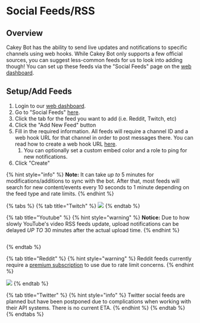 # Social Feeds/RSS

## Overview

Cakey Bot has the ability to send live updates and notifications to specific channels using web hooks. While Cakey Bot only supports a few official sources, you can suggest less-common feeds for us to look into adding though! You can set up these feeds via the "Social Feeds" page on the [web dashboard](https://cakeybot.app/dashboard/public).

## Setup/Add Feeds

1. Login to our [web dashboard](https://cakeybot.app/dashboard/).
2. Go to "Social Feeds" [here](https://cakeybot.app/dashboard/public/feeds).
3. Click the tab for the feed you want to add (i.e. Reddit, Twitch, etc)
4. Click the "Add New Feed" button
5. Fill in the required information. All feeds will require a channel ID and a web hook URL for that channel in order to post messages there. You can read how to create a web hook URL [here](https://support.discord.com/hc/en-us/articles/228383668-Intro-to-Webhooks).
   1. You can optionally set a custom embed color and a role to ping for new notifications.
6. Click "Create"

{% hint style="info" %}
**Note:** It can take _up to_ 5 minutes for modifications/additions to sync with the bot. After that, most feeds will search for new content/events every 10 seconds to 1 minute depending on the feed type and rate limits.
{% endhint %}

{% tabs %}
{% tab title="Twitch" %}
![](../.gitbook/assets/!TwitchFeed.JPG)
{% endtab %}

{% tab title="Youtube" %}
{% hint style="warning" %}
**Notice:** Due to how slowly YouTube's video RSS feeds update, upload notifications can be delayed _UP TO_ 30 minutes after the actual upload time. &#x20;
{% endhint %}

<figure><img src="https://cdn.discordapp.com/attachments/690401612254019625/1011368267522265240/unknown.png?size=4096" alt=""><figcaption></figcaption></figure>
{% endtab %}

{% tab title="Reddit" %}
{% hint style="warning" %}
Reddit feeds currently require a [premium subscription](https://cakeybot.app/premium.php) to use due to rate limit concerns.
{% endhint %}

![](../.gitbook/assets/SS5.JPG)
{% endtab %}

{% tab title="Twitter" %}
{% hint style="info" %}
Twitter social feeds are planned but have been postponed due to complications when working with their API systems. There is no current ETA.
{% endhint %}
{% endtab %}
{% endtabs %}
